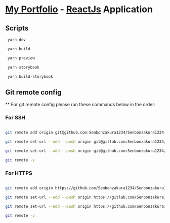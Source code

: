 # [My Portfolio](https://github.com/Senbonzakura1234/Senbonzakura1234-Portfolio.git) - [ReactJs](https://reactjs.org/) Application

## Scripts

```bash
 yarn dev
```

```bash
 yarn build
```

```bash
 yarn preview
```

```bash
 yarn storybook
```

```bash
 yarn build-storybook
```

## Git remote config

\*\* For git remote config please run these commands below in the order:

### For SSH

```bash

git remote add origin git@github.com:Senbonzakura1234/Senbonzakura1234-Portfolio.git

git remote set-url --add --push origin git@gitlab.com:Senbonzakura1234/Senbonzakura1234-Portfolio.git

git remote set-url --add --push origin git@github.com:Senbonzakura1234/Senbonzakura1234-Portfolio.git

git remote -v

```

### For HTTPS

```bash

git remote add origin https://github.com/Senbonzakura1234/Senbonzakura1234-Portfolio.git

git remote set-url --add --push origin https://gitlab.com/Senbonzakura1234/Senbonzakura1234-Portfolio.git

git remote set-url --add --push origin https://github.com/Senbonzakura1234/Senbonzakura1234-Portfolio.git

git remote -v

```
